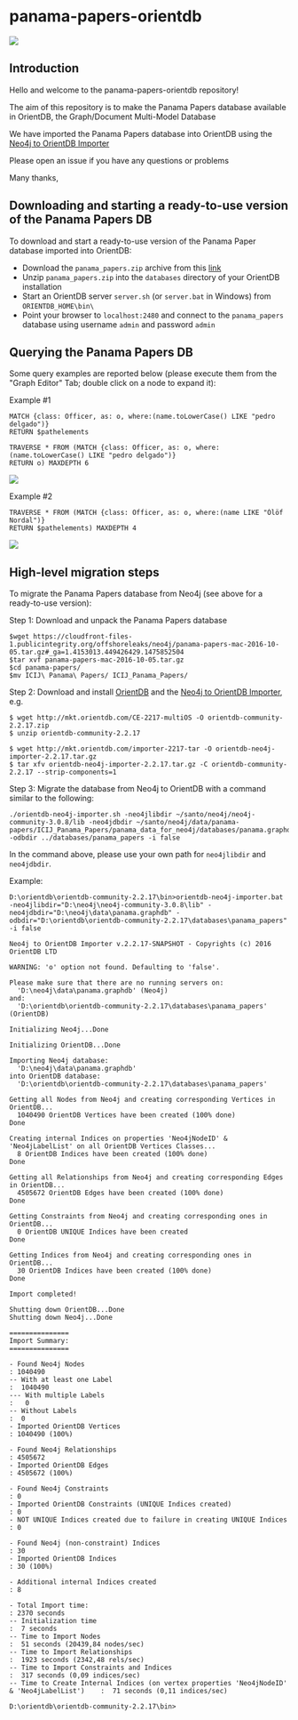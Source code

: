 
# panama-papers-orientdb

![](graph_editor1.png)

## Introduction

Hello and welcome to the panama-papers-orientdb repository!

The aim of this repository is to make the Panama Papers database available in OrientDB, the Graph/Document Multi-Model Database

We have imported the Panama Papers database into OrientDB using the [Neo4j to OrientDB Importer](http://orientdb.com/neo4j-to-orientdb-importer/)

Please open an issue if you have any questions or problems

Many thanks,

## Downloading and starting a ready-to-use version of the Panama Papers DB

To download and start a ready-to-use version of the Panama Paper database imported into OrientDB:

- Download the `panama_papers.zip` archive from this [link](https://www.dropbox.com/s/fmt9hjsxvulqxal/panama_papers.zip)
- Unzip `panama_papers.zip` into the `databases` directory of your OrientDB installation
- Start an OrientDB server `server.sh` (or `server.bat` in Windows) from `ORIENTDB_HOME\bin\`
- Point your browser to `localhost:2480` and connect to the `panama_papers` database using username `admin` and password `admin`

## Querying the Panama Papers DB

Some query examples are reported below (please execute them from the "Graph Editor" Tab; double click on a node to expand it):

Example #1

```
MATCH {class: Officer, as: o, where:(name.toLowerCase() LIKE "pedro delgado")}
RETURN $pathelements
```

```
TRAVERSE * FROM (MATCH {class: Officer, as: o, where:(name.toLowerCase() LIKE "pedro delgado")}
RETURN o) MAXDEPTH 6
```

![](graph_editor1.png)

Example #2

```
TRAVERSE * FROM (MATCH {class: Officer, as: o, where:(name LIKE "Ólöf Nordal")}
RETURN $pathelements) MAXDEPTH 4
```

![](graph_editor2.png)

## High-level migration steps

To migrate the Panama Papers database from Neo4j (see above for a ready-to-use version):

Step 1: Download and unpack the Panama Papers database

```
$wget https://cloudfront-files-1.publicintegrity.org/offshoreleaks/neo4j/panama-papers-mac-2016-10-05.tar.gz#_ga=1.4153013.449426429.1475852504
$tar xvf panama-papers-mac-2016-10-05.tar.gz
$cd panama-papers/
$mv ICIJ\ Panama\ Papers/ ICIJ_Panama_Papers/ 
```

Step 2: Download and install [OrientDB](http://orientdb.com/download/) and the [Neo4j to OrientDB Importer](http://orientdb.com/neo4j-to-orientdb-importer/), e.g.

```
$ wget http://mkt.orientdb.com/CE-2217-multiOS -O orientdb-community-2.2.17.zip
$ unzip orientdb-community-2.2.17

$ wget http://mkt.orientdb.com/importer-2217-tar -O orientdb-neo4j-importer-2.2.17.tar.gz
$ tar xfv orientdb-neo4j-importer-2.2.17.tar.gz -C orientdb-community-2.2.17 --strip-components=1
```

Step 3: Migrate the database from Neo4j to OrientDB with a command similar to the following:

```
./orientdb-neo4j-importer.sh -neo4jlibdir ~/santo/neo4j/neo4j-community-3.0.8/lib -neo4jdbdir ~/santo/neo4j/data/panama-papers/ICIJ_Panama_Papers/panama_data_for_neo4j/databases/panama.graphdb  -odbdir ../databases/panama_papers -i false
```

In the command above, please use your own path for `neo4jlibdir` and `neo4jdbdir`.

Example:

```
D:\orientdb\orientdb-community-2.2.17\bin>orientdb-neo4j-importer.bat -neo4jlibdir="D:\neo4j\neo4j-community-3.0.8\lib" -neo4jdbdir="D:\neo4j\data\panama.graphdb" -odbdir="D:\orientdb\orientdb-community-2.2.17\databases\panama_papers" -i false

Neo4j to OrientDB Importer v.2.2.17-SNAPSHOT - Copyrights (c) 2016 OrientDB LTD

WARNING: 'o' option not found. Defaulting to 'false'.

Please make sure that there are no running servers on:
  'D:\neo4j\data\panama.graphdb' (Neo4j)
and:
  'D:\orientdb\orientdb-community-2.2.17\databases\panama_papers' (OrientDB)

Initializing Neo4j...Done

Initializing OrientDB...Done

Importing Neo4j database:
  'D:\neo4j\data\panama.graphdb'
into OrientDB database:
  'D:\orientdb\orientdb-community-2.2.17\databases\panama_papers'

Getting all Nodes from Neo4j and creating corresponding Vertices in OrientDB...
  1040490 OrientDB Vertices have been created (100% done)
Done

Creating internal Indices on properties 'Neo4jNodeID' & 'Neo4jLabelList' on all OrientDB Vertices Classes...
  8 OrientDB Indices have been created (100% done)
Done

Getting all Relationships from Neo4j and creating corresponding Edges in OrientDB...
  4505672 OrientDB Edges have been created (100% done)
Done

Getting Constraints from Neo4j and creating corresponding ones in OrientDB...
  0 OrientDB UNIQUE Indices have been created
Done

Getting Indices from Neo4j and creating corresponding ones in OrientDB...
  30 OrientDB Indices have been created (100% done)
Done

Import completed!

Shutting down OrientDB...Done
Shutting down Neo4j...Done

===============
Import Summary:
===============

- Found Neo4j Nodes                                                                           : 1040490
-- With at least one Label                                                                    :  1040490
--- With multiple Labels                                                                      :   0
-- Without Labels                                                                             :  0
- Imported OrientDB Vertices                                                                  : 1040490 (100%)

- Found Neo4j Relationships                                                                   : 4505672
- Imported OrientDB Edges                                                                     : 4505672 (100%)

- Found Neo4j Constraints                                                                     : 0
- Imported OrientDB Constraints (UNIQUE Indices created)                                      : 0
- NOT UNIQUE Indices created due to failure in creating UNIQUE Indices                        : 0

- Found Neo4j (non-constraint) Indices                                                        : 30
- Imported OrientDB Indices                                                                   : 30 (100%)

- Additional internal Indices created                                                         : 8

- Total Import time:                                                                          : 2370 seconds
-- Initialization time                                                                        :  7 seconds
-- Time to Import Nodes                                                                       :  51 seconds (20439,84 nodes/sec)
-- Time to Import Relationships                                                               :  1923 seconds (2342,48 rels/sec)
-- Time to Import Constraints and Indices                                                     :  317 seconds (0,09 indices/sec)
-- Time to Create Internal Indices (on vertex properties 'Neo4jNodeID' & 'Neo4jLabelList')    :  71 seconds (0,11 indices/sec)

D:\orientdb\orientdb-community-2.2.17\bin>
```